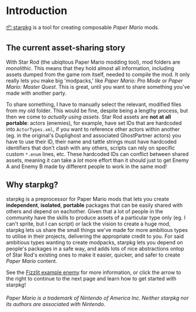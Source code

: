 # Introduction

[📦 starpkg](https://github.com/nanaian/starpkg) is a tool for creating composable _Paper Mario_
mods.

## The current asset-sharing story

With Star Rod (the ubiqitous Paper Mario modding tool), mod folders are _monolithic_. This means
that they hold almost all information, including assets dumped from the game rom itself, needed to
compile the mod. It only really lets you make big 'modpacks,' like _Paper Mario: Pro Mode_ or
_Paper Mario: Master Quest_. This is great, until you want to share something you've made with
another party.

To share something, I have to manually select the relevant, modified files from my old folder. This
would be fine, despite being a lengthy process, but then we come to _actually using assets_. Star
Rod assets are **not at all portable**: actors (enemies), for example, have set IDs that are
hardcoded into `ActorTypes.xml`, if you want to reference other actors within another (eg. in the
original's Duplighost and associated GhostPartner actors) you have to use their ID, their name and
tattle strings must have hardcoded identifiers that don't clash with any others, scripts can rely on
specific custom `*.enum` lines, etc. These hardcoded IDs can conflict between shared assets, meaning
it can take a _lot_ more effort than it should just to get Enemy A and Enemy B made by different
people to work in the same mod!

## Why starpkg?

starpkg is a preprocessor for Paper Mario mods that lets you create **independent**, **isolated**,
**portable** packages that can be easily shared with others and depend on eachother. Given that a
lot of people in the community have the skills to produce assets of a particular type only (eg. I
can't sprite, but I can script) or lack the vision to create a huge mod, starpkg lets us share the
small things we've made for more ambitious types to utilise in their projects, delivering the
appropriate credit to you. For said ambitious types wanting to create modpacks, starpkg lets you
depend on people's packages in a safe way, and adds lots of nice abstractions ontop of Star Rod's
existing ones to make it easier, quicker, and safer to create _Paper Mario_ content.

See the [Fizzlit example enemy][fizzlit-example] for more information, or click the arrow to the
right to continue to the next page and learn how to get started with starpkg!

###### Paper Mario is a trademark of Nintendo of America Inc. Neither starpkg nor its authors are associated with Nintendo.

[fizzlit-example]: https://github.com/nanaian/starpkg/tree/master/examples/fizzlit
